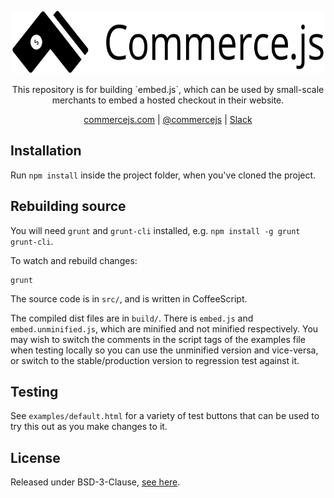 <p align="center">
  <img src="https://raw.githubusercontent.com/chec/commercejs-examples/master/assets/logo.svg" width="500" height="100" />
</p>
<p align="center">
This repository is for building `embed.js`, which can be used by small-scale merchants to embed a hosted checkout
in their website.
</p>

<p align="center">
  <a href="https://commercejs.com">commercejs.com</a> | <a href="https://twitter.com/commercejs">@commercejs</a> | <a href="http://slack.commercejs.com">Slack</a>
</p>

## Installation

Run `npm install` inside the project folder, when you've cloned the project.

## Rebuilding source

You will need `grunt` and `grunt-cli` installed, e.g. `npm install -g grunt grunt-cli`.

To watch and rebuild changes:

```
grunt
```

The source code is in `src/`, and is written in CoffeeScript.

The compiled dist files are in `build/`. There is `embed.js` and `embed.unminified.js`, which are minified and not
minified respectively. You may wish to switch the comments in the script tags of the examples file when testing
locally so you can use the unminified version and vice-versa, or switch to the stable/production version to
regression test against it.

## Testing

See `examples/default.html` for a variety of test buttons that can be used to try this out as you make changes to it.

## License

Released under BSD-3-Clause, [see here](LICENSE.md).
